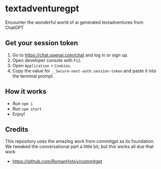 # textadventuregpt

Encounter the wonderful world of ai generated textadventures from ChatGPT


## Get your session token

1. Go to https://chat.openai.com/chat and log in or sign up.
2. Open developer console with `F12`.
3. Open `Application` > `Cookies`.
4. Copy the value for `__Secure-next-auth.session-token` and paste it into the terminal prompt.

## How it works

- Run `npm i`
- Run `npm start`
- Enjoy!

## Credits

This repository uses the amazing work from commitgpt as its foundation. We tweaked the conversational part a little bit, but this works all due that work

- https://github.com/RomanHotsiy/commitgpt
